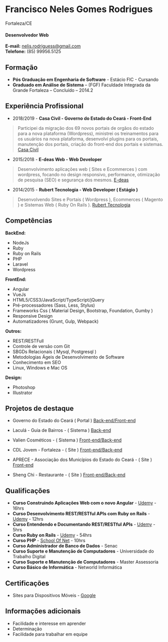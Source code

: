 # Francisco Neles Gomes Rodrigues
Fortaleza/CE

#### Desenvolvedor Web

**E-mail:** nelis.rodriguess@gmail.com <br />
**Telefone:** (85) 99956.5125 <br />

## Formação
* **Pós Graduação em Engenharia de Software** - Estácio FIC - Cursando
* **Graduado em Análise de Sistema** – (FGF) Faculdade Integrada da Grande Fortaleza – Concluído – 2014.2

## Experiência Profissional
* 2018/2019 - **Casa Civil - Governo do Estado do Ceará - Front-End**
> Participei da migração dos 69 novos portais de orgãos do estado para a nova plataforma (Wordpress), ministrei os treinamentos para os usuários na nova plataforma, desenvolvi plugins para os portais, manutenção dos portais, criação do front-end dos portais e sistemas. 
[Casa Civil](https://www.casacivil.ce.gov.br)   

* 2015/2018 - **E-deas Web - Web Developer**
> Desenvolvimento aplicações web ( Sites e Ecommerces ) com wordpress, focando no design responsivo, performance, otimização de pesquisa (SEO) e segurança dos mesmos.
[E-deas](http://e-deas.com.br)

* 2014/2015 - **Rubert Tecnologia - Web Developer ( Estágio )**
> Desenvolvendo Sites e Portais ( Wordpress ), Ecommerces ( Magento ) e Sistemas Web ( Ruby On Rails ).
[Rubert Tecnologia](http://rubert.com.br)

## Competências

**BackEnd:**
* NodeJs
* Ruby
* Ruby on Rails
* PHP
* Laravel
* Wordpress

**FrontEnd:**
* Angular
* VueJs
* HTML5/CSS3/JavaScript/TypeScript/jQuery
* Pré-processadores (Sass, Less, Stylus)
* Frameworks Css ( Material Design, Bootstrap, Foundation, Gumby )
* Responsive Design
* Automatizadores (Grunt, Gulp, Webpack)

**Outros:**
* REST/RESTFull
* Controle de versão com Git
* SBGDs Relacionais ( Mysql, Postgresql )
* Metodologias Ágeis de Desenvolvimento de Software
* Conhecimento em SEO
* Linux, Windows e Mac OS

**Design:**
* Photoshop
* Illustrator

## Projetos de destaque
* Governo do Estado do Ceará ( Portal )
[Back-end/Front-end](https://www.ceara.gov.br)

* Laculá - Guia de Bairros - ( Sistema )
[Back-end](https://lacula.com.br)

* Valien Cosméticos - ( Sistema )
[Front-end/Back-end](http://office.valien.com.br)

* CDL Jovem - Fortaleza - ( Site )
[Front-end/Back-end](http://cdljovemfor.com.br)

* APRECE - Associação dos Municípios do Estado do Ceará - ( Site )
[Front-end](http://aprece.org.br)

* Sheng Chi - Restaurante - ( Site )
[Front-end/Back-end](http://shengchi.com.br)


## Qualificações
* **Curso Construindo Aplicações Web com o novo Angular** - [Udemy](https://www.udemy.com/angular-pt/) - 16hrs
* **Curso Desenvolvimento REST/RESTful APIs com Ruby on Rails** - [Udemy](https://www.udemy.com/rubyonrails-api/) - 12hrs
* **Curso Entendendo e Documentando REST/RESTful APIs** - [Udemy](https://www.udemy.com/restful-apis/) - 5hrs
* **Curso Ruby on Rails** - [Udemy](https://www.udemy.com/rubyonrails/) - 54hrs
* **Curso PHP**  - [School Of Net](https://www.schoolofnet.com/curso/php/linguagem-php/iniciando-com-php/) - 10hrs 
* **Curso Administrador de Banco de Dados** - Senac
* **Curso Suporte e Manutenção de Computadores** - Universidade do Trabalho Digital
* **Curso Suporte e Manutenção de Computadores** - Master Assessoria
* **Curso Básico de Informática** - Networld Informática

## Certificações
* Sites para Dispositivos Móveis - [ Google ](https://www.google.com.br/partners/#i_profile;idtf=112521124707596699821;)

## Informações adicionais
* Facilidade e interesse em aprender
* Determinação
* Facilidade para trabalhar em equipe
